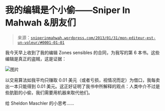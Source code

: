 <!--yml

分类：未分类

日期：2024-05-18 14:29:02

-->

# 我的编辑是个小偷——Sniper In Mahwah &朋友们

> 来源：[`sniperinmahwah.wordpress.com/2013/01/31/mon-editeur-est-un-voleur/#0001-01-01`](https://sniperinmahwah.wordpress.com/2013/01/31/mon-editeur-est-un-voleur/#0001-01-01)

我今天早上收到了我的编辑 Zones sensibles 的合同，为我写的第 6 本书。这些编辑是真正的盗贼，这是证据：

![图片](https://sniperinmahwah.wordpress.com/wp-content/uploads/2013/01/295398_507081919329841_1819904878_n1.jpg)

以交易算法如我平均只赚取 0.01 美元（或者亏损，视情况而定）为借口，我每卖出一本只能得到 0.01 美元。这正好证明了我书中所解释的观点：人类中介不过是些肮脏的小偷，我们需要用机器来取代他们。

给 Sheldon Maschler 的小思考……
